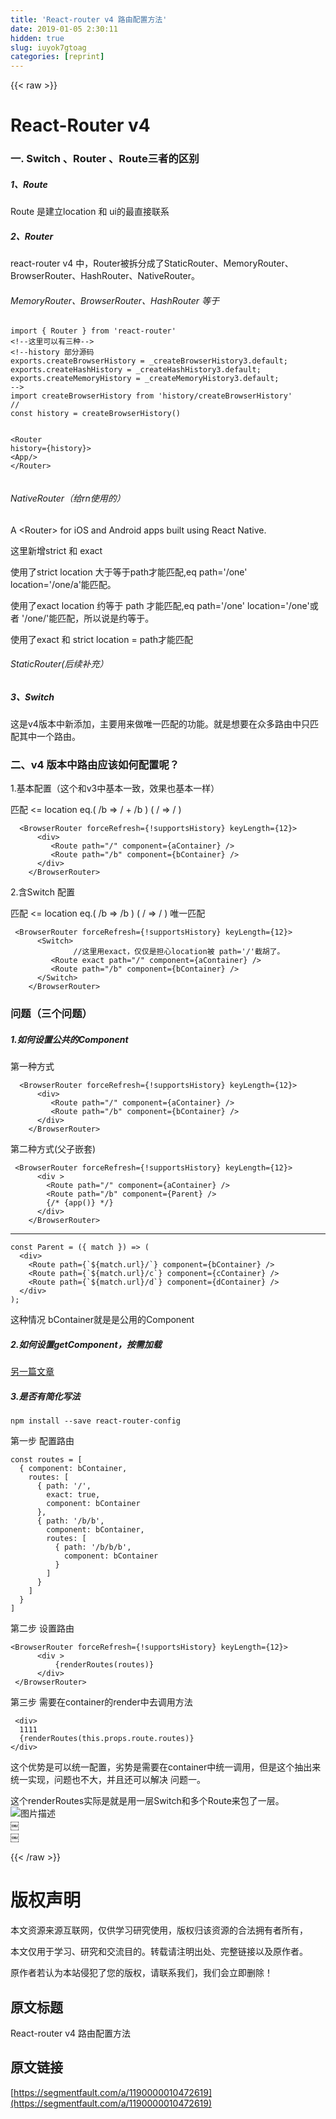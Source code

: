 ```yaml
---
title: 'React-router v4 路由配置方法' 
date: 2019-01-05 2:30:11
hidden: true
slug: iuyok7gtoag
categories: [reprint]
---
```


{{< raw >}}

                    
<h1 id="articleHeader0">React-Router v4</h1>
<h3 id="articleHeader1">一. Switch 、Router 、Route三者的区别</h3>
<h5>1、Route</h5>
<p>Route 是建立location 和 ui的最直接联系</p>
<h5>2、Router</h5>
<p>react-router v4 中，Router被拆分成了StaticRouter、MemoryRouter、BrowserRouter、HashRouter、NativeRouter。</p>
<h6>MemoryRouter、BrowserRouter、HashRouter 等于</h6>
<div class="widget-codetool" style="display:none;">
      <div class="widget-codetool--inner">
      <span class="selectCode code-tool" data-toggle="tooltip" data-placement="top" title="" data-original-title="全选"></span>
      <span type="button" class="copyCode code-tool" data-toggle="tooltip" data-placement="top" data-clipboard-text="import { Router } from 'react-router'
<!--这里可以有三种-->
<!--history 部分源码
exports.createBrowserHistory = _createBrowserHistory3.default;
exports.createHashHistory = _createHashHistory3.default;
exports.createMemoryHistory = _createMemoryHistory3.default;
-->
import createBrowserHistory from 'history/createBrowserHistory'
//
const history = createBrowserHistory()

<Router history={history}>
  <App/>
</Router>" title="" data-original-title="复制"></span>
      <span type="button" class="saveToNote code-tool" data-toggle="tooltip" data-placement="top" title="" data-original-title="放进笔记"></span>
      </div>
      </div><pre class="javascript hljs"><code class="js"><span class="hljs-keyword">import</span> { Router } <span class="hljs-keyword">from</span> <span class="hljs-string">'react-router'</span>
&lt;!--这里可以有三种--&gt;
<span class="xml"><span class="hljs-comment">&lt;!--history 部分源码
exports.createBrowserHistory = _createBrowserHistory3.default;
exports.createHashHistory = _createHashHistory3.default;
exports.createMemoryHistory = _createMemoryHistory3.default;
--&gt;</span>
import createBrowserHistory from 'history/createBrowserHistory'
//
const history = createBrowserHistory()

<span class="hljs-tag">&lt;<span class="hljs-name">Router</span> <span class="hljs-attr">history</span>=<span class="hljs-string">{history}</span>&gt;</span>
  <span class="hljs-tag">&lt;<span class="hljs-name">App</span>/&gt;</span>
<span class="hljs-tag">&lt;/<span class="hljs-name">Router</span>&gt;</span></span></code></pre>
<h6>NativeRouter（给rn使用的）</h6>
<p>A &lt;Router&gt; for iOS and Android apps built using React Native.</p>
<p>这里新增strict 和 exact </p>
<p>使用了strict location 大于等于path才能匹配,eq path='/one' location='/one/a'能匹配。</p>
<p>使用了exact location 约等于 path 才能匹配,eq path='/one' location='/one'或者 '/one/'能匹配，所以说是约等于。</p>
<p>使用了exact 和 strict location = path才能匹配</p>
<h6>StaticRouter(后续补充）</h6>
<h5>3、Switch</h5>
<p>这是v4版本中新添加，主要用来做唯一匹配的功能。就是想要在众多路由中只匹配其中一个路由。</p>
<h3 id="articleHeader2">二、v4 版本中路由应该如何配置呢？</h3>
<p>1.基本配置（这个和v3中基本一致，效果也基本一样）</p>
<p>匹配 &lt;= location eq.( /b =&gt; / + /b )  ( / =&gt; / )</p>
<div class="widget-codetool" style="display:none;">
      <div class="widget-codetool--inner">
      <span class="selectCode code-tool" data-toggle="tooltip" data-placement="top" title="" data-original-title="全选"></span>
      <span type="button" class="copyCode code-tool" data-toggle="tooltip" data-placement="top" data-clipboard-text="  <BrowserRouter forceRefresh={!supportsHistory} keyLength={12}>
      <div>
         <Route path=&quot;/&quot; component={aContainer} />
         <Route path=&quot;/b&quot; component={bContainer} />
      </div>
    </BrowserRouter>" title="" data-original-title="复制"></span>
      <span type="button" class="saveToNote code-tool" data-toggle="tooltip" data-placement="top" title="" data-original-title="放进笔记"></span>
      </div>
      </div><pre class="javascript hljs"><code class="js">  &lt;BrowserRouter forceRefresh={!supportsHistory} keyLength={<span class="hljs-number">12</span>}&gt;
      <span class="xml"><span class="hljs-tag">&lt;<span class="hljs-name">div</span>&gt;</span>
         <span class="hljs-tag">&lt;<span class="hljs-name">Route</span> <span class="hljs-attr">path</span>=<span class="hljs-string">"/"</span> <span class="hljs-attr">component</span>=<span class="hljs-string">{aContainer}</span> /&gt;</span>
         <span class="hljs-tag">&lt;<span class="hljs-name">Route</span> <span class="hljs-attr">path</span>=<span class="hljs-string">"/b"</span> <span class="hljs-attr">component</span>=<span class="hljs-string">{bContainer}</span> /&gt;</span>
      <span class="hljs-tag">&lt;/<span class="hljs-name">div</span>&gt;</span>
    <span class="hljs-tag">&lt;/<span class="hljs-name">BrowserRouter</span>&gt;</span></span></code></pre>
<p>2.含Switch 配置</p>
<p>匹配 &lt;= location eq.( /b =&gt; /b )  ( / =&gt; / ) 唯一匹配</p>
<div class="widget-codetool" style="display:none;">
      <div class="widget-codetool--inner">
      <span class="selectCode code-tool" data-toggle="tooltip" data-placement="top" title="" data-original-title="全选"></span>
      <span type="button" class="copyCode code-tool" data-toggle="tooltip" data-placement="top" data-clipboard-text=" <BrowserRouter forceRefresh={!supportsHistory} keyLength={12}>
      <Switch>
              //这里用exact，仅仅是担心location被 path='/'截胡了。
         <Route exact path=&quot;/&quot; component={aContainer} />
         <Route path=&quot;/b&quot; component={bContainer} />
      </Switch>
    </BrowserRouter>" title="" data-original-title="复制"></span>
      <span type="button" class="saveToNote code-tool" data-toggle="tooltip" data-placement="top" title="" data-original-title="放进笔记"></span>
      </div>
      </div><pre class="javascript hljs"><code class="js"> &lt;BrowserRouter forceRefresh={!supportsHistory} keyLength={<span class="hljs-number">12</span>}&gt;
      <span class="xml"><span class="hljs-tag">&lt;<span class="hljs-name">Switch</span>&gt;</span>
              //这里用exact，仅仅是担心location被 path='/'截胡了。
         <span class="hljs-tag">&lt;<span class="hljs-name">Route</span> <span class="hljs-attr">exact</span> <span class="hljs-attr">path</span>=<span class="hljs-string">"/"</span> <span class="hljs-attr">component</span>=<span class="hljs-string">{aContainer}</span> /&gt;</span>
         <span class="hljs-tag">&lt;<span class="hljs-name">Route</span> <span class="hljs-attr">path</span>=<span class="hljs-string">"/b"</span> <span class="hljs-attr">component</span>=<span class="hljs-string">{bContainer}</span> /&gt;</span>
      <span class="hljs-tag">&lt;/<span class="hljs-name">Switch</span>&gt;</span>
    <span class="hljs-tag">&lt;/<span class="hljs-name">BrowserRouter</span>&gt;</span></span></code></pre>
<h3 id="articleHeader3">问题（三个问题）</h3>
<h5>1.如何设置公共的Component</h5>
<p>第一种方式</p>
<div class="widget-codetool" style="display:none;">
      <div class="widget-codetool--inner">
      <span class="selectCode code-tool" data-toggle="tooltip" data-placement="top" title="" data-original-title="全选"></span>
      <span type="button" class="copyCode code-tool" data-toggle="tooltip" data-placement="top" data-clipboard-text="  <BrowserRouter forceRefresh={!supportsHistory} keyLength={12}>
      <div>
         <Route path=&quot;/&quot; component={aContainer} />
         <Route path=&quot;/b&quot; component={bContainer} />
      </div>
    </BrowserRouter>" title="" data-original-title="复制"></span>
      <span type="button" class="saveToNote code-tool" data-toggle="tooltip" data-placement="top" title="" data-original-title="放进笔记"></span>
      </div>
      </div><pre class="hljs xml"><code>  <span class="hljs-tag">&lt;<span class="hljs-name">BrowserRouter</span> <span class="hljs-attr">forceRefresh</span>=<span class="hljs-string">{!supportsHistory}</span> <span class="hljs-attr">keyLength</span>=<span class="hljs-string">{12}</span>&gt;</span>
      <span class="hljs-tag">&lt;<span class="hljs-name">div</span>&gt;</span>
         <span class="hljs-tag">&lt;<span class="hljs-name">Route</span> <span class="hljs-attr">path</span>=<span class="hljs-string">"/"</span> <span class="hljs-attr">component</span>=<span class="hljs-string">{aContainer}</span> /&gt;</span>
         <span class="hljs-tag">&lt;<span class="hljs-name">Route</span> <span class="hljs-attr">path</span>=<span class="hljs-string">"/b"</span> <span class="hljs-attr">component</span>=<span class="hljs-string">{bContainer}</span> /&gt;</span>
      <span class="hljs-tag">&lt;/<span class="hljs-name">div</span>&gt;</span>
    <span class="hljs-tag">&lt;/<span class="hljs-name">BrowserRouter</span>&gt;</span></code></pre>
<p>第二种方式(父子嵌套)</p>
<div class="widget-codetool" style="display:none;">
      <div class="widget-codetool--inner">
      <span class="selectCode code-tool" data-toggle="tooltip" data-placement="top" title="" data-original-title="全选"></span>
      <span type="button" class="copyCode code-tool" data-toggle="tooltip" data-placement="top" data-clipboard-text=" <BrowserRouter forceRefresh={!supportsHistory} keyLength={12}>
      <div >
        <Route path=&quot;/&quot; component={aContainer} />
        <Route path=&quot;/b&quot; component={Parent} />
        {/* {app()} */}
      </div>
    </BrowserRouter>" title="" data-original-title="复制"></span>
      <span type="button" class="saveToNote code-tool" data-toggle="tooltip" data-placement="top" title="" data-original-title="放进笔记"></span>
      </div>
      </div><pre class="javascript hljs"><code class="js"> &lt;BrowserRouter forceRefresh={!supportsHistory} keyLength={<span class="hljs-number">12</span>}&gt;
      <span class="xml"><span class="hljs-tag">&lt;<span class="hljs-name">div</span> &gt;</span>
        <span class="hljs-tag">&lt;<span class="hljs-name">Route</span> <span class="hljs-attr">path</span>=<span class="hljs-string">"/"</span> <span class="hljs-attr">component</span>=<span class="hljs-string">{aContainer}</span> /&gt;</span>
        <span class="hljs-tag">&lt;<span class="hljs-name">Route</span> <span class="hljs-attr">path</span>=<span class="hljs-string">"/b"</span> <span class="hljs-attr">component</span>=<span class="hljs-string">{Parent}</span> /&gt;</span>
        {/* {app()} */}
      <span class="hljs-tag">&lt;/<span class="hljs-name">div</span>&gt;</span>
    <span class="hljs-tag">&lt;/<span class="hljs-name">BrowserRouter</span>&gt;</span></span></code></pre>
<hr>
<div class="widget-codetool" style="display:none;">
      <div class="widget-codetool--inner">
      <span class="selectCode code-tool" data-toggle="tooltip" data-placement="top" title="" data-original-title="全选"></span>
      <span type="button" class="copyCode code-tool" data-toggle="tooltip" data-placement="top" data-clipboard-text="const Parent = ({ match }) => (
  <div>
    <Route path={`${match.url}/`} component={bContainer} />
    <Route path={`${match.url}/c`} component={cContainer} />
    <Route path={`${match.url}/d`} component={dContainer} />
  </div>
);" title="" data-original-title="复制"></span>
      <span type="button" class="saveToNote code-tool" data-toggle="tooltip" data-placement="top" title="" data-original-title="放进笔记"></span>
      </div>
      </div><pre class="javascript hljs"><code class="js"><span class="hljs-keyword">const</span> Parent = <span class="hljs-function">(<span class="hljs-params">{ match }</span>) =&gt;</span> (
  &lt;div&gt;
    &lt;Route path={`${match.url}/`} component={bContainer} /&gt;
    &lt;Route path={`${match.url}/c`} component={cContainer} /&gt;
    &lt;Route path={`${match.url}/d`} component={dContainer} /&gt;
  &lt;/div&gt;
);</code></pre>
<p>这种情况 bContainer就是是公用的Component</p>
<h5>2.如何设置getComponent，按需加载</h5>
<p><a href="https://segmentfault.com/a/1190000009539836">另一篇文章</a></p>
<h5>3.是否有简化写法</h5>
<p><code>npm install --save react-router-config</code></p>
<p>第一步 配置路由</p>
<div class="widget-codetool" style="display:none;">
      <div class="widget-codetool--inner">
      <span class="selectCode code-tool" data-toggle="tooltip" data-placement="top" title="" data-original-title="全选"></span>
      <span type="button" class="copyCode code-tool" data-toggle="tooltip" data-placement="top" data-clipboard-text="const routes = [
  { component: bContainer,
    routes: [
      { path: '/',
        exact: true,
        component: bContainer
      },
      { path: '/b/b',
        component: bContainer,
        routes: [
          { path: '/b/b/b',
            component: bContainer
          }
        ]
      }
    ]
  }
]" title="" data-original-title="复制"></span>
      <span type="button" class="saveToNote code-tool" data-toggle="tooltip" data-placement="top" title="" data-original-title="放进笔记"></span>
      </div>
      </div><pre class="javascript hljs"><code class="js"><span class="hljs-keyword">const</span> routes = [
  { <span class="hljs-attr">component</span>: bContainer,
    <span class="hljs-attr">routes</span>: [
      { <span class="hljs-attr">path</span>: <span class="hljs-string">'/'</span>,
        <span class="hljs-attr">exact</span>: <span class="hljs-literal">true</span>,
        <span class="hljs-attr">component</span>: bContainer
      },
      { <span class="hljs-attr">path</span>: <span class="hljs-string">'/b/b'</span>,
        <span class="hljs-attr">component</span>: bContainer,
        <span class="hljs-attr">routes</span>: [
          { <span class="hljs-attr">path</span>: <span class="hljs-string">'/b/b/b'</span>,
            <span class="hljs-attr">component</span>: bContainer
          }
        ]
      }
    ]
  }
]</code></pre>
<p>第二步 设置路由</p>
<div class="widget-codetool" style="display:none;">
      <div class="widget-codetool--inner">
      <span class="selectCode code-tool" data-toggle="tooltip" data-placement="top" title="" data-original-title="全选"></span>
      <span type="button" class="copyCode code-tool" data-toggle="tooltip" data-placement="top" data-clipboard-text="<BrowserRouter forceRefresh={!supportsHistory} keyLength={12}>
      <div >
          {renderRoutes(routes)}
      </div>
 </BrowserRouter>" title="" data-original-title="复制"></span>
      <span type="button" class="saveToNote code-tool" data-toggle="tooltip" data-placement="top" title="" data-original-title="放进笔记"></span>
      </div>
      </div><pre class="hljs dust"><code><span class="xml"><span class="hljs-tag">&lt;<span class="hljs-name">BrowserRouter</span> <span class="hljs-attr">forceRefresh</span>=</span></span><span class="hljs-template-variable">{!supportsHistory}</span><span class="xml"><span class="hljs-tag"> <span class="hljs-attr">keyLength</span>=</span></span><span class="hljs-template-variable">{12}</span><span class="xml"><span class="hljs-tag">&gt;</span>
      <span class="hljs-tag">&lt;<span class="hljs-name">div</span> &gt;</span>
          </span><span class="hljs-template-variable">{renderRoutes(routes)}</span><span class="xml">
      <span class="hljs-tag">&lt;/<span class="hljs-name">div</span>&gt;</span>
 <span class="hljs-tag">&lt;/<span class="hljs-name">BrowserRouter</span>&gt;</span></span></code></pre>
<p>第三步 需要在container的render中去调用方法</p>
<div class="widget-codetool" style="display:none;">
      <div class="widget-codetool--inner">
      <span class="selectCode code-tool" data-toggle="tooltip" data-placement="top" title="" data-original-title="全选"></span>
      <span type="button" class="copyCode code-tool" data-toggle="tooltip" data-placement="top" data-clipboard-text=" <div>
  1111
  {renderRoutes(this.props.route.routes)}
</div>" title="" data-original-title="复制"></span>
      <span type="button" class="saveToNote code-tool" data-toggle="tooltip" data-placement="top" title="" data-original-title="放进笔记"></span>
      </div>
      </div><pre class="hljs stylus"><code> &lt;div&gt;
  <span class="hljs-number">1111</span>
  {renderRoutes(this<span class="hljs-selector-class">.props</span><span class="hljs-selector-class">.route</span><span class="hljs-selector-class">.routes</span>)}
&lt;/div&gt;</code></pre>
<p>这个优势是可以统一配置，劣势是需要在container中统一调用，但是这个抽出来统一实现，问题也不大，并且还可以解决 问题一。</p>
<p>这个renderRoutes实际是就是用一层Switch和多个Route来包了一层。<br><span class="img-wrap"><img data-src="/img/bVR6y7?w=564&amp;h=344" src="https://static.alili.tech/img/bVR6y7?w=564&amp;h=344" alt="图片描述" title="图片描述" style="cursor: pointer; display: inline;"></span><br>￼<br>￼</p>

                
{{< /raw >}}

# 版权声明
本文资源来源互联网，仅供学习研究使用，版权归该资源的合法拥有者所有，

本文仅用于学习、研究和交流目的。转载请注明出处、完整链接以及原作者。

原作者若认为本站侵犯了您的版权，请联系我们，我们会立即删除！

## 原文标题
React-router v4 路由配置方法

## 原文链接
[https://segmentfault.com/a/1190000010472619](https://segmentfault.com/a/1190000010472619)


